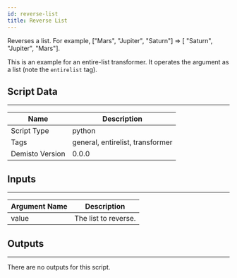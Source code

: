 ```yaml
---
id: reverse-list
title: Reverse List
---
```


Reverses a list.
For example, ["Mars", "Jupiter", "Saturn"] =>  [ "Saturn", "Jupiter", "Mars"].

This is an example for an entire-list transformer. It operates the argument as a list (note the `entirelist` tag).
 
## Script Data
---

| **Name** | **Description** |
| --- | --- |
| Script Type | python |
| Tags | general, entirelist, transformer |
| Demisto Version | 0.0.0 |

## Inputs
---

| **Argument Name** | **Description** |
| --- | --- |
| value | The list to reverse. |

## Outputs
---
There are no outputs for this script.
